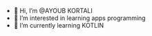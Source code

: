 - 👋 Hi, I’m @AYOUB KORTALI
- 👀 I’m interested in learning apps programming
- 🌱 I’m currently learning KOTLIN

<!---
ubitoking/ubitoking is a ✨ special ✨ repository because its `README.md` (this file) appears on your GitHub profile.
You can click the Preview link to take a look at your changes.
--->
